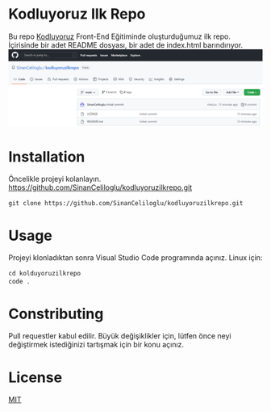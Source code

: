 # Kodluyoruz Ilk Repo

Bu repo [Kodluyoruz](https://kodluyoruz.org/tr/kodluyoruz/) Front-End Eğitiminde oluşturduğumuz ilk repo. İçirisinde bir adet README dosyası, bir adet de index.html barındırıyor.
![İlk Repo](https://github.com/SinanCeliloglu/kodluyoruzilkrepo/blob/main/img/kodluyoruzilkrepo.png?raw=true)
# Installation

Öncelikle projeyi kolanlayın. https://github.com/SinanCeliloglu/kodluyoruzilkrepo.git
```
git clone https://github.com/SinanCeliloglu/kodluyoruzilkrepo.git
```
# Usage
Projeyi klonladıktan sonra Visual Studio Code programında açınız.
Linux için:
```
cd kolduyoruzilkrepo
code .
```
# Constributing

Pull requestler kabul edilir. Büyük değişiklikler için, lütfen önce neyi değiştirmek istediğinizi tartışmak için bir konu açınız.

# License

[MIT](https://choosealicense.com/licenses/mit/)
